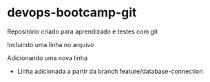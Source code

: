 # devops-bootcamp-git
Repositório criado para aprendizado e testes com git

Incluindo uma linha no arquivo

Adicionando uma nova linha

- Linha adicionada a partir da branch feature/database-connection
